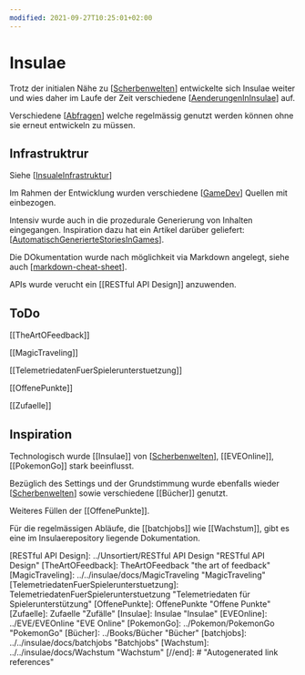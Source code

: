 ```yaml
---
modified: 2021-09-27T10:25:01+02:00
---
```


# Insulae

Trotz der initialen Nähe zu [[Scherbenwelten]] entwickelte sich Insulae weiter und wies daher im Laufe der Zeit verschiedene [[AenderungenInInsulae]] auf.

Verschiedene [[Abfragen]] welche regelmässig genutzt werden können ohne sie erneut entwickeln zu müssen.

## Infrastruktrur

Siehe [[InsualeInfrastruktur]]

Im Rahmen der Entwicklung wurden verschiedene [[GameDev]] Quellen mit einbezogen.

Intensiv wurde auch in die prozedurale Generierung von Inhalten eingegangen. Inspiration dazu hat ein Artikel darüber geliefert: [[AutomatischGenerierteStoriesInGames]].

Die DOkumentation wurde nach möglichkeit via Markdown angelegt, siehe auch [[markdown-cheat-sheet]].


APIs wurde verucht ein [[RESTful API Design]] anzuwenden.

## ToDo
[[TheArtOFeedback]]

[[MagicTraveling]]

[[TelemetriedatenFuerSpielerunterstuetzung]]

[[OffenePunkte]]

[[Zufaelle]]

## Inspiration

Technologisch wurde [[Insulae]] von [[Scherbenwelten]], [[EVEOnline]], [[PokemonGo]] stark beeinflusst.

Bezüglich des Settings und der Grundstimmung wurde ebenfalls wieder [[Scherbenwelten]] sowie verschiedene [[Bücher]] genutzt.

Weiteres Füllen der  [[OffenePunkte]].

Für die regelmässigen Abläufe, die [[batchjobs]] wie [[Wachstum]], gibt es eine im Insulaerepository liegende Dokumentation.



                    
[//begin]: # "Autogenerated link references for markdown compatibility"
[Scherbenwelten]: Scherbenwelten "Scherbenwelten"
[AenderungenInInsulae]: AenderungenInInsulae "Änderungen in Insulae"
[Abfragen]: Abfragen "Abfragen"
[InsualeInfrastruktur]: InsualeInfrastruktur "Infrastruktur"
[GameDev]: ../GameDev-Stuff/GameDev "GameDev"
[AutomatischGenerierteStoriesInGames]: ../GameDev-Stuff/AutomatischGenerierteStoriesInGames "Automatisch generierte Stories in Games"
[markdown-cheat-sheet]: ../General/markdown-cheat-sheet "Markdown Cheat Sheet"
[RESTful API Design]: ../Unsortiert/RESTful API Design "RESTful API Design"
[TheArtOFeedback]: TheArtOFeedback "the art of feedback"
[MagicTraveling]: ../../insulae/docs/MagicTraveling "MagicTraveling"
[TelemetriedatenFuerSpielerunterstuetzung]: TelemetriedatenFuerSpielerunterstuetzung "Telemetriedaten für Spielerunterstützung"
[OffenePunkte]: OffenePunkte "Offene Punkte"
[Zufaelle]: Zufaelle "Zufälle"
[Insulae]: Insulae "Insulae"
[EVEOnline]: ../EVE/EVEOnline "EVE Online"
[PokemonGo]: ../Pokemon/PokemonGo "PokemonGo"
[Bücher]: ../Books/Bücher "Bücher"
[batchjobs]: ../../insulae/docs/batchjobs "Batchjobs"
[Wachstum]: ../../insulae/docs/Wachstum "Wachstum"
[//end]: # "Autogenerated link references"